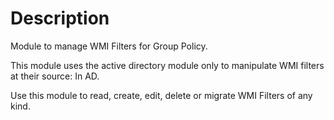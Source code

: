 ﻿# Description

Module to manage WMI Filters for Group Policy.

This module uses the active directory module only to manipulate WMI filters at their source: In AD.

Use this module to read, create, edit, delete or migrate WMI Filters of any kind.
